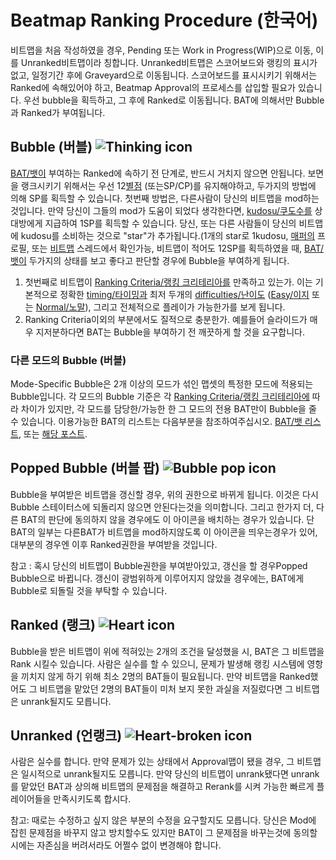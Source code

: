 Beatmap Ranking Procedure (한국어)
====================================

비트맵을 처음 작성하였을 경우, Pending 또는 Work in Progress(WIP)으로 이동, 이를 Unranked비트맵이라 칭합니다. Unranked비트맵은 스코어보드와 랭킹의 표시가 없고, 일정기간 후에 Graveyard으로 이동됩니다. 스코어보드를 표시시키기 위해서는 Ranked에 속해있어야 하고, Beatmap Approval의 프로세스를 삽입할 필요가 있습니다. 우선 bubble을 획득하고, 그 후에 Ranked로 이동됩니다. BAT에 의해서만 Bubble과 Ranked가 부여됩니다.

Bubble (버블) ![Thinking icon](/wiki/shared/Thinking.gif "Thinking icon")
--------------------------------------------------------------------------------

[BAT/뱃이](/wiki/People/Beatmap_Nomination_Group) 부여하는 Ranked에 속하기 전 단계로, 반드시 거치지 않으면 안됩니다. 보면을 랭크시키기 위해서는 우선 12[별점](/wiki/Glossary/#star-priority) (또는SP/CP)를 유지해야하고, 두가지의 방법에 의해 SP를 획득할 수 있습니다. 첫번째 방법은, 다른사람이 당신의 비트맵을 mod하는것입니다. 만약 당신이 그들의 mod가 도움이 되었다 생각한다면, [kudosu/쿠도수를](/wiki/Glossary/#kudosu) 상대방에게 지급하여 1SP를 획득할 수 있습니다. 당신, 또는 다른 사람들이 당신의 비트맵에 kudosu를 소비하는 것으로 "star"가 추가됩니다.(1개의 star로 1kudosu, [매퍼의](/wiki/Glossary/#beatmapper) 프로필, 또는 [비트맵](/wiki/Beatmaps) 스레드에서 확인가능, 비트맵이 적어도 12SP를 획득하였을 때, [BAT/뱃이](/wiki/People/Beatmap_Nomination_Group) 두가지의 상태를 보고 좋다고 판단할 경우에 Bubble을 부여하게 됩니다.

1.  첫번째로 비트맵이 [Ranking Criteria/랭킹 크리테리아를](/wiki/Ranking_Criteria) 만족하고 있는가. 이는 기본적으로 정확한 [timing/타이밍과](/wiki/Beatmap_Editor/Timing) 최저 두개의 [difficulties/난이도](/wiki/Difficulties) ([Easy/이지](/wiki/Difficulties/osu!/Easy) 또는 [Normal/노말](/wiki/Difficulties/osu!/Normal)), 그리고 전체적으로 플레이가 가능한가를 보게 됩니다.
2.  Ranking Criteria이외의 부분에서도 질적으로 충분한가. 예를들어 슬라이드가 매우 지저분하다면 BAT는 Bubble을 부여하기 전 깨끗하게 할 것을 요구합니다.

### 다른 모드의 Bubble (버블)

Mode-Specific Bubble은 2개 이상의 모드가 섞인 맵셋의 특정한 모드에 적용되는 Bubble입니다. 각 모드의 Bubble 기준은 각 [Ranking Criteria/랭킹 크리테리아에](/wiki/Ranking_Criteria) 따라 차이가 있지만, 각 모드를 담당한/가능한 한 그 모드의 전용 BAT만이 Bubble을 줄 수 있습니다. 이용가능한 BAT의 리스트는 다음부분을 참조하여주십시오. [BAT/뱃 리스트](/wiki/People/Beatmap_Nomination_Group), 또는 [해당 포스트](https://osu.ppy.sh/forum/p/2430411).

Popped Bubble (버블 팝) ![Bubble pop icon](/wiki/shared/Bubblepop.png "Bubble pop icon")
------------------------------------------------------------------------------------------

Bubble을 부여받은 비트맵을 갱신할 경우, 위의 권한으로 바뀌게 됩니다. 이것은 다시 Bubble 스테이터스에 되돌리지 않으면 안된다는것을 의미합니다. 그리고 한가지 더, 다른 BAT의 판단에 동의하지 않을 경우에도 이 아이콘을 배치하는 경우가 있습니다. 단 BAT의 일부는 다른BAT가 비트맵을 mod하지않도록 이 아이콘을 띄우는경우가 있어, 대부분의 경우엔 이후 Ranked권한을 부여받을 것입니다.

참고 : 혹시 당신의 비트맵이 Bubble권한을 부여받아있고, 갱신을 할 경우Popped Bubble으로 바뀝니다. 갱신이 광범위하게 이루어지지 않았을 경우에는, BAT에게 Bubble로 되돌릴 것을 부탁할 수 있습니다.

Ranked (랭크) ![Heart icon](/wiki/shared/Heart.gif "Heart icon")
---------------------------------------------------------------------

Bubble을 받은 비트맵이 위에 적혀있는 2개의 조건을 달성했을 시, BAT은 그 비트맵을 Rank 시킬수 있습니다. 사람은 실수를 할 수 있으니, 문제가 발생해 랭킹 시스템에 영항을 끼치지 않게 하기 위해 최소 2명의 BAT들이 필요됩니다. 만약 비트맵을 Ranked했어도 그 비트맵을 맡았던 2명의 BAT들이 미처 보지 못한 과실을 저질렀다면 그 비트맵은 unrank될지도 모릅니다.

Unranked (언랭크) ![Heart-broken icon](/wiki/shared/Heartpop.gif "Heart-broken icon")
---------------------------------------------------------------------------------------

사람은 실수를 합니다. 만약 문제가 있는 상태에서 Approval맵이 됐을 경우, 그 비트맵은 일시적으로 unrank될지도 모릅니다. 만약 당신의 비트맵이 unrank됐다면 unrank를 맡았던 BAT과 상의해 비트맵의 문제점을 해결하고 Rerank를 시켜 가능한 빠르게 플레이어들을 만족시키도록 합시다.

참고: 때로는 수정하고 싶지 않은 부분의 수정을 요구할지도 모릅니다. 당신은 Mod에 잡힌 문제점을 바꾸지 않고 방치할수도 있지만 BAT이 그 문제점을 바꾸는것에 동의할 시에는 자존심을 버려서라도 어쩔수 없이 변경해야 합니다.
